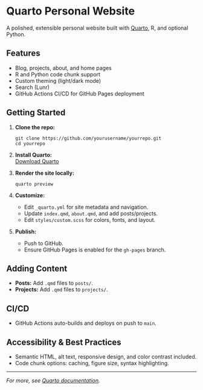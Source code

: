 # Quarto Personal Website

A polished, extensible personal website built with [Quarto](https://quarto.org), R, and optional Python.

## Features

- Blog, projects, about, and home pages
- R and Python code chunk support
- Custom theming (light/dark mode)
- Search (Lunr)
- GitHub Actions CI/CD for GitHub Pages deployment

## Getting Started

1. **Clone the repo:**
   ```
   git clone https://github.com/yourusername/yourrepo.git
   cd yourrepo
   ```

2. **Install Quarto:**  
   [Download Quarto](https://quarto.org/docs/get-started/)

3. **Render the site locally:**
   ```
   quarto preview
   ```

4. **Customize:**
   - Edit `_quarto.yml` for site metadata and navigation.
   - Update `index.qmd`, `about.qmd`, and add posts/projects.
   - Edit `styles/custom.scss` for colors, fonts, and layout.

5. **Publish:**
   - Push to GitHub.
   - Ensure GitHub Pages is enabled for the `gh-pages` branch.

## Adding Content

- **Posts:** Add `.qmd` files to `posts/`.
- **Projects:** Add `.qmd` files to `projects/`.

## CI/CD

- GitHub Actions auto-builds and deploys on push to `main`.

## Accessibility & Best Practices

- Semantic HTML, alt text, responsive design, and color contrast included.
- Code chunk options: caching, figure size, syntax highlighting.

---

*For more, see [Quarto documentation](https://quarto.org/docs/websites/).*

